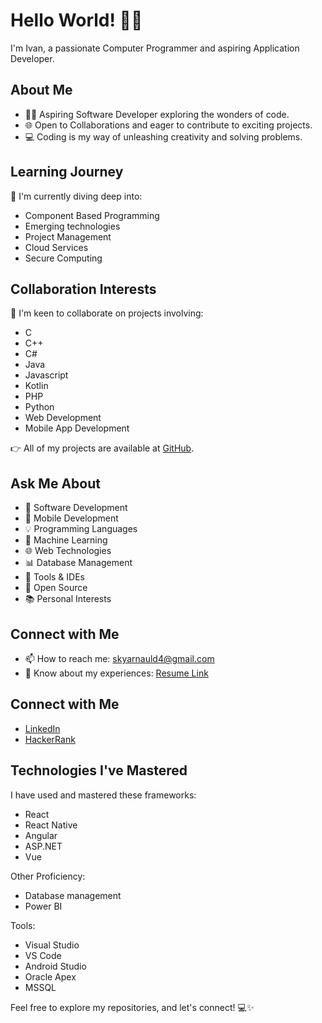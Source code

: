 # Hello World! 👋🤖

I'm Ivan, a passionate Computer Programmer and aspiring Application Developer.

## About Me

- 👨‍💻 Aspiring Software Developer exploring the wonders of code.
- 🌐 Open to Collaborations and eager to contribute to exciting projects.
- 💻 Coding is my way of unleashing creativity and solving problems.

## Learning Journey

🌱 I'm currently diving deep into:

- Component Based Programming
- Emerging technologies
- Project Management
- Cloud Services
- Secure Computing

## Collaboration Interests

👯 I'm keen to collaborate on projects involving:

- C
- C++
- C#
- Java
- Javascript
- Kotlin
- PHP
- Python
- Web Development
- Mobile App Development

👉 All of my projects are available at [GitHub](https://github.com/IvanArnauld).

## Ask Me About

- 🚀 Software Development
- 📱 Mobile Development
- 💡 Programming Languages
- 🤖 Machine Learning
- 🌐 Web Technologies
- 📊 Database Management
- 🔧 Tools & IDEs
- 🌟 Open Source
- 📚 Personal Interests

## Connect with Me

- 📫 How to reach me: [skyarnauld4@gmail.com](mailto:skyarnauld4@gmail.com)
- 📄 Know about my experiences: [Resume Link](https://github.com/IvanArnauld/IvanArnauld/files/14302671/Ivan.Kepseu.Resume.-.Developer.2024.pdf)

## Connect with Me

- [LinkedIn](WWW.LINKEDIN.COM/IN/IVAN-KEPSEU-0577A7207)
- [HackerRank](https://www.hackerrank.com/profile/skyarnauld4)

## Technologies I've Mastered

I have used and mastered these frameworks:

- React
- React Native
- Angular
- ASP.NET
- Vue

Other Proficiency:

- Database management
- Power BI

Tools:

- Visual Studio
- VS Code
- Android Studio
- Oracle Apex
- MSSQL

Feel free to explore my repositories, and let's connect! 💻✨
